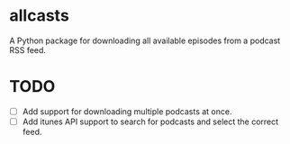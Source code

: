# allcasts

A Python package for downloading all available episodes from a podcast RSS feed.

# TODO

- [ ] Add support for downloading multiple podcasts at once.
- [ ] Add itunes API support to search for podcasts and select the correct feed.
